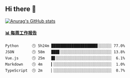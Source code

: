 ## Hi there 👋

[![Anurag's GitHub stats](https://github-readme-stats-orilights.vercel.app/api?username=orilights)](https://github.com/anuraghazra/github-readme-stats)

<!--
**OriLight152/OriLight152** is a ✨ _special_ ✨ repository because its `README.md` (this file) appears on your GitHub profile.

Here are some ideas to get you started:

- 🔭 I’m currently working on ...
- 🌱 I’m currently learning ...
- 👯 I’m looking to collaborate on ...
- 🤔 I’m looking for help with ...
- 💬 Ask me about ...
- 📫 How to reach me: ...
- 😄 Pronouns: ...
- ⚡ Fun fact: ...
-->

<!-- waka-box start -->
#### <a href="https://gist.github.com/92c8d5b388768c10efcba86e82b7c4fb" target="_blank">📊 每周工作报告</a>
```text
Python      🕓 5h24m ████████████████████▊░░░░░░ 77.0%
JSON        🕓 58m   ███▋░░░░░░░░░░░░░░░░░░░░░░░ 13.8%
Vue.js      🕓 25m   █▋░░░░░░░░░░░░░░░░░░░░░░░░░  6.1%
Markdown    🕓 4m    ▎░░░░░░░░░░░░░░░░░░░░░░░░░░  1.0%
TypeScript  🕓 2m    ▏░░░░░░░░░░░░░░░░░░░░░░░░░░  0.7%
```
<!-- Powered by https://github.com/journey-ad/waka-box-go . -->
<!-- waka-box end -->
